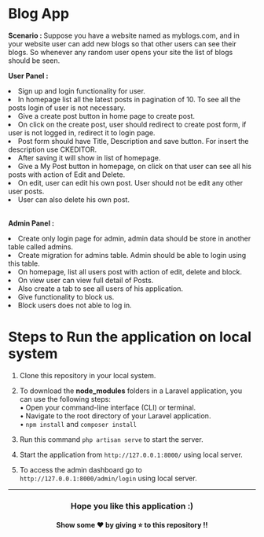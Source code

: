 # Blog App

<b> Scenario : </b> Suppose you have a website named as myblogs.com, and in your website user can add new blogs so that other users can see their blogs. So whenever any random user opens your site the list of blogs should be seen. 

<b>User Panel : </b> 

<li> Sign up and login functionality for user. </li> 
<li> In homepage list all the latest posts in pagination of 10. To see all the posts login of user is not necessary.</li> 
<li> Give a create post button in home page to create post.</li> 
<li> On click on the create post, user should redirect to create post form, if user is not logged in, redirect it to login page.</li> 
<li> Post form should have Title, Description and save button. For insert the description use CKEDITOR.</li> 
<li> After saving it will show in list of homepage. </li> 
<li> Give a My Post button in homepage, on click on that user can see all his posts with action of Edit and Delete. </li> 
<li> On edit, user can edit his own post. User should not be edit any other user posts. </li> 
<li> User can also delete his own post. </li> 

<br>

<b> Admin Panel : </b>

<li> Create only login page for admin, admin data should be store in another table called admins. </li> 
<li> Create migration for admins table. Admin should be able to login using this table. </li> 
<li> On homepage, list all users post with action of edit, delete and block. </li> 
<li> On view user can view full detail of Posts. </li> 
<li> Also create a tab to see all users of his application. </li> 
<li> Give functionality to block us. </li> 
<li> Block users does not able to log in. </li> 


# Steps to Run the application on local system

1. Clone this repository in your local system.
2. To download the <b>node_modules</b> folders in a Laravel application, you can use the following steps: <br>
• Open your command-line interface (CLI) or terminal. <br>
• Navigate to the root directory of your Laravel application. <br>
• `npm install` and `composer install` <br>

3. Run this command `php artisan serve` to start the server.
4. Start the application from `http://127.0.0.1:8000/` using local server.
5. To access the admin dashboard go to `http://127.0.0.1:8000/admin/login` using local server.


--- 
<h3 align='center'>Hope you like this application :)</h3>
<h4 align='center'>Show some ❤️ by giving ⭐ to this repository !!</h4>
